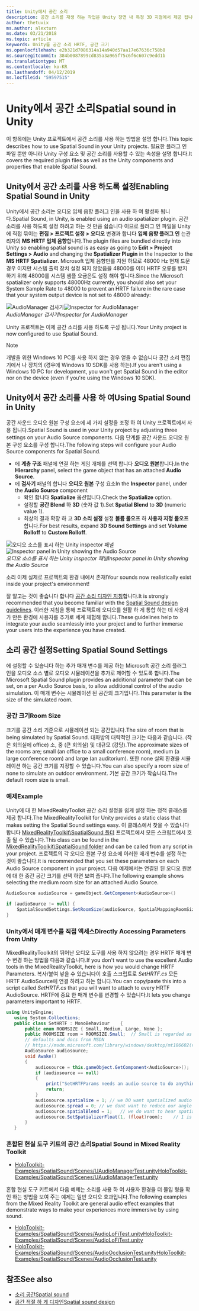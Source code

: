 ```yaml
---
title: Unity에서 공간 소리
description: 공간 소리를 재생 하는 작업은 Unity 장면 내 특정 3D 지점에서 제공 됩니다.
author: thetuvix
ms.author: alexturn
ms.date: 03/21/2018
ms.topic: article
keywords: Unity를 공간 소리 HRTF, 공간 크기
ms.openlocfilehash: e2b321d7086314a14a940d57aa17e67636c758b8
ms.sourcegitcommit: 384b0087899cd835a3a965f75c6f6c607c9edd1b
ms.translationtype: MT
ms.contentlocale: ko-KR
ms.lasthandoff: 04/12/2019
ms.locfileid: "59597515"
---
```

# <a name="spatial-sound-in-unity"></a><span data-ttu-id="0c379-104">Unity에서 공간 소리</span><span class="sxs-lookup"><span data-stu-id="0c379-104">Spatial sound in Unity</span></span>

<span data-ttu-id="0c379-105">이 항목에는 Unity 프로젝트에서 공간 소리를 사용 하는 방법을 설명 합니다.</span><span class="sxs-lookup"><span data-stu-id="0c379-105">This topic describes how to use Spatial Sound in your Unity projects.</span></span> <span data-ttu-id="0c379-106">필요한 플러그 인 파일 뿐만 아니라 Unity 구성 요소 및 공간 소리를 사용할 수 있는 속성을 설명 합니다.</span><span class="sxs-lookup"><span data-stu-id="0c379-106">It covers the required plugin files as well as the Unity components and properties that enable Spatial Sound.</span></span>

## <a name="enabling-spatial-sound-in-unity"></a><span data-ttu-id="0c379-107">Unity에서 공간 소리를 사용 하도록 설정</span><span class="sxs-lookup"><span data-stu-id="0c379-107">Enabling Spatial Sound in Unity</span></span>

<span data-ttu-id="0c379-108">Unity에서 공간 소리는 오디오 입체 음향 플러그 인을 사용 하 여 활성화 됩니다.</span><span class="sxs-lookup"><span data-stu-id="0c379-108">Spatial Sound, in Unity, is enabled using an audio spatializer plugin.</span></span> <span data-ttu-id="0c379-109">공간 소리를 사용 하도록 설정 하려고 하는 것 만큼 쉽습니다 이므로 플러그 인 파일을 Unity에 직접 묶이는 **편집 > 프로젝트 설정 > 오디오** 변경과 합니다 **입체 음향 플러그 인** 는관리자의 **MS HRTF 입체 음향**합니다.</span><span class="sxs-lookup"><span data-stu-id="0c379-109">The plugin files are bundled directly into Unity so enabling spatial sound is as easy as going to **Edit > Project Settings > Audio** and changing the **Spatializer Plugin** in the Inspector to the **MS HRTF Spatializer**.</span></span> <span data-ttu-id="0c379-110">Microsoft 입체 음향만를 지원 하므로 48000 Hz 현재 드문 경우 이지만 시스템 출력 장치 설정 되지 않았음을 48000를 이미 HRTF 오류를 방지 하기 위해 48000를 시스템 샘플 요금은도 설정 해야 합니다.</span><span class="sxs-lookup"><span data-stu-id="0c379-110">Since the Microsoft spatializer only supports 48000Hz currently, you should also set your System Sample Rate to 48000 to prevent an HRTF failure in the rare case that your system output device is not set to 48000 already:</span></span>

<span data-ttu-id="0c379-111">![AudioManager 검사기](images/audio-250px.png)</span><span class="sxs-lookup"><span data-stu-id="0c379-111">![Inspector for AudioManager](images/audio-250px.png)</span></span><br>
<span data-ttu-id="0c379-112">*AudioManager 검사기*</span><span class="sxs-lookup"><span data-stu-id="0c379-112">*Inspector for AudioManager*</span></span>

<span data-ttu-id="0c379-113">Unity 프로젝트는 이제 공간 소리를 사용 하도록 구성 됩니다.</span><span class="sxs-lookup"><span data-stu-id="0c379-113">Your Unity project is now configured to use Spatial Sound.</span></span>

>[!NOTE]
><span data-ttu-id="0c379-114">개발을 위한 Windows 10 PC를 사용 하지 않는 경우 얻을 수 없습니다 공간 소리 편집기에서 나 장치의 (경우에 Windows 10 SDK를 사용 하는).</span><span class="sxs-lookup"><span data-stu-id="0c379-114">If you aren't using a Windows 10 PC for development, you won't get Spatial Sound in the editor nor on the device (even if you're using the Windows 10 SDK).</span></span>

## <a name="using-spatial-sound-in-unity"></a><span data-ttu-id="0c379-115">Unity에서 공간 소리를 사용 하 여</span><span class="sxs-lookup"><span data-stu-id="0c379-115">Using Spatial Sound in Unity</span></span>

<span data-ttu-id="0c379-116">공간 사운드 오디오 원본 구성 요소에 세 가지 설정을 조정 하 여 Unity 프로젝트에서 사용 됩니다.</span><span class="sxs-lookup"><span data-stu-id="0c379-116">Spatial Sound is used in your Unity project by adjusting three settings on your Audio Source components.</span></span> <span data-ttu-id="0c379-117">다음 단계를 공간 사운드 오디오 원본 구성 요소를 구성 합니다.</span><span class="sxs-lookup"><span data-stu-id="0c379-117">The following steps will configure your Audio Source components for Spatial Sound.</span></span>
* <span data-ttu-id="0c379-118">에 **계층 구조** 패널에 연결 하는 게임 개체를 선택 합니다 **오디오 원본**합니다.</span><span class="sxs-lookup"><span data-stu-id="0c379-118">In the **Hierarchy** panel, select the game object that has an attached **Audio Source**.</span></span>
* <span data-ttu-id="0c379-119">에 **검사기** 패널의 합니다 **오디오 원본** 구성 요소</span><span class="sxs-lookup"><span data-stu-id="0c379-119">In the **Inspector** panel, under the **Audio Source** component</span></span>
    * <span data-ttu-id="0c379-120">확인 합니다 **Spatialize** 옵션입니다.</span><span class="sxs-lookup"><span data-stu-id="0c379-120">Check the **Spatialize** option.</span></span>
    * <span data-ttu-id="0c379-121">설정할 **공간 Blend** 하 **3D** (숫자 값 1).</span><span class="sxs-lookup"><span data-stu-id="0c379-121">Set **Spatial Blend** to **3D** (numeric value 1).</span></span>
    * <span data-ttu-id="0c379-122">최상의 결과 확장 하 고 **3D 소리 설정** 설정 **볼륨 롤오프** 하 **사용자 지정 롤오프**합니다.</span><span class="sxs-lookup"><span data-stu-id="0c379-122">For best results, expand **3D Sound Settings** and set **Volume Rolloff** to **Custom Rolloff**.</span></span>

<span data-ttu-id="0c379-123">![오디오 소스를 표시 하는 Unity inspector 패널](images/audiosource.png)</span><span class="sxs-lookup"><span data-stu-id="0c379-123">![Inspector panel in Unity showing the Audio Source](images/audiosource.png)</span></span><br>
<span data-ttu-id="0c379-124">*오디오 소스를 표시 하는 Unity inspector 패널*</span><span class="sxs-lookup"><span data-stu-id="0c379-124">*Inspector panel in Unity showing the Audio Source*</span></span>

<span data-ttu-id="0c379-125">소리 이제 실제로 프로젝트의 환경 내에서 존재!</span><span class="sxs-lookup"><span data-stu-id="0c379-125">Your sounds now realistically exist inside your project's environment!</span></span>

<span data-ttu-id="0c379-126">잘 알고는 것이 좋습니다 합니다 [공간 소리 디자인 지침](spatial-sound-design.md)합니다.</span><span class="sxs-lookup"><span data-stu-id="0c379-126">It is strongly recommended that you become familiar with the [Spatial Sound design guidelines](spatial-sound-design.md).</span></span> <span data-ttu-id="0c379-127">이러한 지침을 통해 프로젝트에 오디오를 원활 하 게 통합 하는 데 사용자가 만든 환경에 사용자를 추가로 세계 체험해 합니다.</span><span class="sxs-lookup"><span data-stu-id="0c379-127">These guidelines help to integrate your audio seamlessly into your project and to further immerse your users into the experience you have created.</span></span>

## <a name="setting-spatial-sound-settings"></a><span data-ttu-id="0c379-128">소리 공간 설정</span><span class="sxs-lookup"><span data-stu-id="0c379-128">Setting Spatial Sound Settings</span></span>

<span data-ttu-id="0c379-129">에 설정할 수 있습니다 하는 추가 매개 변수를 제공 하는 Microsoft 공간 소리 플러그 인을 오디오 소스 별로 오디오 시뮬레이션을 추가로 제어할 수 있도록 합니다.</span><span class="sxs-lookup"><span data-stu-id="0c379-129">The Microsoft Spatial Sound plugin provides an additional parameter that can be set, on a per Audio Source basis, to allow additional control of the audio simulation.</span></span> <span data-ttu-id="0c379-130">이 매개 변수는 시뮬레이션 된 공간의 크기입니다.</span><span class="sxs-lookup"><span data-stu-id="0c379-130">This parameter is the size of the simulated room.</span></span>

### <a name="room-size"></a><span data-ttu-id="0c379-131">공간 크기</span><span class="sxs-lookup"><span data-stu-id="0c379-131">Room Size</span></span>

<span data-ttu-id="0c379-132">크기를 공간 소리 기준으로 시뮬레이션 되는 공간입니다.</span><span class="sxs-lookup"><span data-stu-id="0c379-132">The size of room that is being simulated by Spatial Sound.</span></span> <span data-ttu-id="0c379-133">대화방의 대략적인 크기는 다음과 같습니다. (작은 회의실에 office) 소, 중 (큰 회의실) 및 대규모 (강당).</span><span class="sxs-lookup"><span data-stu-id="0c379-133">The approximate sizes of the rooms are; small (an office to a small conference room), medium (a large conference room) and large (an auditorium).</span></span> <span data-ttu-id="0c379-134">또한 none 실외 환경을 시뮬레이션 하는 공간 크기를 지정할 수 있습니다.</span><span class="sxs-lookup"><span data-stu-id="0c379-134">You can also specify a room size of none to simulate an outdoor environment.</span></span> <span data-ttu-id="0c379-135">기본 공간 크기가 작습니다.</span><span class="sxs-lookup"><span data-stu-id="0c379-135">The default room size is small.</span></span>

### <a name="example"></a><span data-ttu-id="0c379-136">예제</span><span class="sxs-lookup"><span data-stu-id="0c379-136">Example</span></span>

<span data-ttu-id="0c379-137">Unity에 대 한 MixedRealityToolkit 공간 소리 설정을 쉽게 설정 하는 정적 클래스를 제공 합니다.</span><span class="sxs-lookup"><span data-stu-id="0c379-137">The MixedRealityToolkit for Unity provides a static class that makes setting the Spatial Sound settings easy.</span></span> <span data-ttu-id="0c379-138">이 클래스에서 찾을 수 있습니다 합니다 [MixedRealityToolkit\SpatialSound 폴더](https://github.com/Microsoft/MixedRealityToolkit-Unity/tree/htk_release/Assets/HoloToolkit/SpatialSound) 프로젝트에서 모든 스크립트에서 호출 될 수 있습니다.</span><span class="sxs-lookup"><span data-stu-id="0c379-138">This class can be found in the [MixedRealityToolkit\SpatialSound folder](https://github.com/Microsoft/MixedRealityToolkit-Unity/tree/htk_release/Assets/HoloToolkit/SpatialSound) and can be called from any script in your project.</span></span> <span data-ttu-id="0c379-139">프로젝트의 각 오디오 원본 구성 요소에 이러한 매개 변수를 설정 하는 것이 좋습니다.</span><span class="sxs-lookup"><span data-stu-id="0c379-139">It is recommended that you set these parameters on each Audio Source component in your project.</span></span> <span data-ttu-id="0c379-140">다음 예제에서는 연결된 된 오디오 원본에 대 한 중간 공간 크기를 선택 하면 보여 줍니다.</span><span class="sxs-lookup"><span data-stu-id="0c379-140">The following example shows selecting the medium room size for an attached Audio Source.</span></span>

```cs
AudioSource audioSource = gameObject.GetComponent<AudioSource>()

if (audioSource != null) {
    SpatialSoundSettings.SetRoomSize(audioSource, SpatialMappingRoomSizes.Medium);
}
```

### <a name="directly-accessing-parameters-from-unity"></a><span data-ttu-id="0c379-141">Unity에서 매개 변수를 직접 액세스</span><span class="sxs-lookup"><span data-stu-id="0c379-141">Directly Accessing Parameters from Unity</span></span>

<span data-ttu-id="0c379-142">MixedRealityToolkit의 뛰어난 오디오 도구를 사용 하지 않으려는 경우 HRTF 매개 변수 변경 하는 방법을 다음과 같습니다.</span><span class="sxs-lookup"><span data-stu-id="0c379-142">If you don't want to use the excellent Audio tools in the MixedRealityToolkit, here is how you would change HRTF Parameters.</span></span> <span data-ttu-id="0c379-143">복사/붙여 넣을 수 있습니다이 호출 스크립트로 *SetHRTF.cs* 모든 HRTF AudioSource에 연결 하려고 하는 합니다.</span><span class="sxs-lookup"><span data-stu-id="0c379-143">You can copy/paste this into a script called *SetHRTF.cs* that you will want to attach to every HRTF AudioSource.</span></span> <span data-ttu-id="0c379-144">HRTF에 중요 한 매개 변수를 변경할 수 있습니다.</span><span class="sxs-lookup"><span data-stu-id="0c379-144">It lets you change parameters important to HRTF.</span></span>

```cs
using UnityEngine;
   using System.Collections;
   public class SetHRTF : MonoBehaviour    {
       public enum ROOMSIZE { Small, Medium, Large, None };
       public ROOMSIZE room = ROOMSIZE.Small;  // Small is regarded as the "most average"
       // defaults and docs from MSDN
       // https://msdn.microsoft.com/library/windows/desktop/mt186602(v=vs.85).aspx
       AudioSource audiosource;
       void Awake()
       {
           audiosource = this.gameObject.GetComponent<AudioSource>();
           if (audiosource == null)
           {
               print("SetHRTFParams needs an audio source to do anything.");
               return;
           }
           audiosource.spatialize = 1; // we DO want spatialized audio
           audiosource.spread = 0; // we dont want to reduce our angle of hearing
           audiosource.spatialBlend = 1;   // we do want to hear spatialized audio
           audiosource.SetSpatializerFloat(1, (float)room);    // 1 is the roomsize param
       }
   }
```
### <a name="spatial-sound-in-mixed-reality-toolkit"></a><span data-ttu-id="0c379-145">혼합된 현실 도구 키트의 공간 소리</span><span class="sxs-lookup"><span data-stu-id="0c379-145">Spatial Sound in Mixed Reality Toolkit</span></span>
- [<span data-ttu-id="0c379-146">HoloToolkit-Examples/SpatialSound/Scenes/UAudioManagerTest.unity</span><span class="sxs-lookup"><span data-stu-id="0c379-146">HoloToolkit-Examples/SpatialSound/Scenes/UAudioManagerTest.unity</span></span>](https://github.com/Microsoft/MixedRealityToolkit-Unity/blob/htk_release/Assets/HoloToolkit-Examples/SpatialSound/Scenes/UAudioManagerTest.unity)

<span data-ttu-id="0c379-147">혼합 현실 도구 키트에서 다음 예제는 소리를 사용 하 여 사용자 환경을 더 몰입 형을 확인 하는 방법을 보여 주는 예제는 일반 오디오 효과입니다.</span><span class="sxs-lookup"><span data-stu-id="0c379-147">The following examples from the Mixed Reality Toolkit are general audio effect examples that demonstrate ways to make your experiences more immersive by using sound.</span></span>
- [<span data-ttu-id="0c379-148">HoloToolkit-Examples/SpatialSound/Scenes/AudioLoFiTest.unity</span><span class="sxs-lookup"><span data-stu-id="0c379-148">HoloToolkit-Examples/SpatialSound/Scenes/AudioLoFiTest.unity</span></span>](https://github.com/Microsoft/MixedRealityToolkit-Unity/blob/htk_release/Assets/HoloToolkit-Examples/SpatialSound/Scenes/AudioLoFiTest.unity)
- [<span data-ttu-id="0c379-149">HoloToolkit-Examples/SpatialSound/Scenes/AudioOcclusionTest.unity</span><span class="sxs-lookup"><span data-stu-id="0c379-149">HoloToolkit-Examples/SpatialSound/Scenes/AudioOcclusionTest.unity</span></span>](https://github.com/Microsoft/MixedRealityToolkit-Unity/blob/htk_release/Assets/HoloToolkit-Examples/SpatialSound/Scenes/AudioOcclusionTest.unity)

## <a name="see-also"></a><span data-ttu-id="0c379-150">참조</span><span class="sxs-lookup"><span data-stu-id="0c379-150">See also</span></span>
* [<span data-ttu-id="0c379-151">소리 공간</span><span class="sxs-lookup"><span data-stu-id="0c379-151">Spatial sound</span></span>](spatial-sound.md)
* [<span data-ttu-id="0c379-152">공간 적절 하 게 디자인</span><span class="sxs-lookup"><span data-stu-id="0c379-152">Spatial sound design</span></span>](spatial-sound-design.md)
